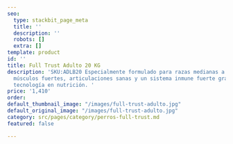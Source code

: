 ```yaml
---
seo:
  type: stackbit_page_meta
  title: ''
  description: ''
  robots: []
  extra: []
template: product
id: ''
title: Full Trust Adulto 20 KG
description: 'SKU:ADLB20 Especialmente formulado para razas medianas a gigantes, promoviendo
  músculos fuertes, articulaciones sanas y un sistema inmune fuerte gracias a la mejor
  tecnología en nutrición. '
price: '1,410'
order: 
default_thumbnail_image: "/images/full-trust-adulto.jpg"
default_original_image: "/images/full-trust-adulto.jpg"
category: src/pages/category/perros-full-trust.md
featured: false

---
```

